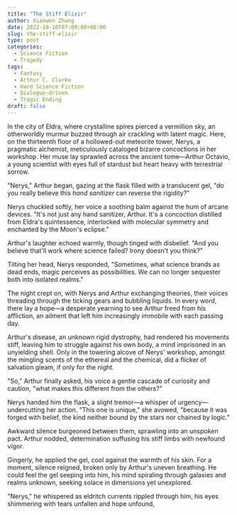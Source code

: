 ```yaml
---
title: "The Stiff Elixir"
author: Xiaowen Zhang
date: 2022-10-10T07:00:00+08:00
slug: the-stiff-elixir
type: post
categories:
  - Science Fiction
  - Tragedy
tags:
  - Fantasy
  - Arthur C. Clarke
  - Hard Science Fiction
  - Dialogue-driven
  - Tragic Ending
draft: false
---
```


In the city of Eldra, where crystalline spires pierced a vermillion sky, an otherworldly murmur buzzed through air crackling with latent magic. Here, on the thirteenth floor of a hollowed-out meteorite tower, Nerys, a pragmatic alchemist, meticulously cataloged bizarre concoctions in her workshop. Her muse lay sprawled across the ancient tome—Arthur Octavio, a young scientist with eyes full of stardust but heart heavy with terrestrial sorrow.

"Nerys," Arthur began, gazing at the flask filled with a translucent gel, "do you really believe this *hand sanitizer* can reverse the rigidity?"

Nerys chuckled softly, her voice a soothing balm against the hum of arcane devices. "It's not just any hand sanitizer, Arthur. It's a concoction distilled from Eldra's quintessence, interlocked with molecular symmetry and enchanted by the Moon's eclipse."

Arthur's laughter echoed warmly, though tinged with disbelief. "And you believe that'll work where science failed? Irony doesn't you think?"

Tilting her head, Nerys responded, "Sometimes, what science brands as dead ends, magic perceives as possibilities. We can no longer sequester both into isolated realms."

The night crept on, with Nerys and Arthur exchanging theories, their voices threading through the ticking gears and bubbling liquids. In every word, there lay a hope—a desperate yearning to see Arthur freed from his affliction, an ailment that left him increasingly immobile with each passing day.

Arthur's disease, an unknown rigid dystrophy, had rendered his movements stiff, leaving him to struggle against his own body, a mind imprisoned in an unyielding shell. Only in the towering alcove of Nerys' workshop, amongst the mingling scents of the ethereal and the chemical, did a flicker of salvation gleam, if only for the night.

"So," Arthur finally asked, his voice a gentle cascade of curiosity and caution, "what makes this different from the others?"

Nerys handed him the flask, a slight tremor—a whisper of urgency—undercutting her action. "This one is unique," she avowed, "because it was forged with belief, the kind neither bound by the stars nor chained by logic."

Awkward silence burgeoned between them, sprawling into an unspoken pact. Arthur nodded, determination suffusing his stiff limbs with newfound vigor. 

Gingerly, he applied the gel, cool against the warmth of his skin. For a moment, silence reigned, broken only by Arthur's uneven breathing. He could feel the gel seeping into him, his mind spiraling through galaxies and realms unknown, seeking solace in dimensions yet unexplored.

"Nerys," he whispered as eldritch currents rippled through him, his eyes shimmering with tears unfallen and hope unfound,